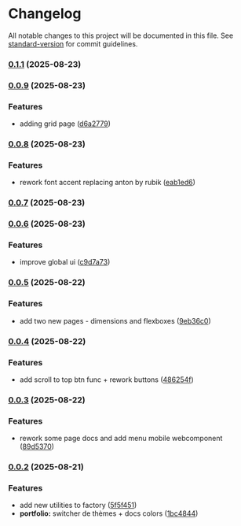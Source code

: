 # Changelog

All notable changes to this project will be documented in this file. See [standard-version](https://github.com/conventional-changelog/standard-version) for commit guidelines.

### [0.1.1](https://github.com/tKlancelot/ltds-portfolio/compare/v0.1.0...v0.1.1) (2025-08-23)

### [0.0.9](https://github.com/tKlancelot/ltds-portfolio/compare/v0.0.8...v0.0.9) (2025-08-23)


### Features

* adding grid page ([d6a2779](https://github.com/tKlancelot/ltds-portfolio/commit/d6a277955f7e545f5d0cc13cf163c582e824bf7e))

### [0.0.8](https://github.com/tKlancelot/ltds-portfolio/compare/v0.0.7...v0.0.8) (2025-08-23)


### Features

* rework font accent replacing anton by rubik ([eab1ed6](https://github.com/tKlancelot/ltds-portfolio/commit/eab1ed6ac521867c486b129aeb1ae905286aefc7))

### [0.0.7](https://github.com/tKlancelot/ltds-portfolio/compare/v0.0.6...v0.0.7) (2025-08-23)

### [0.0.6](https://github.com/tKlancelot/ltds-portfolio/compare/v0.0.5...v0.0.6) (2025-08-23)


### Features

* improve global ui ([c9d7a73](https://github.com/tKlancelot/ltds-portfolio/commit/c9d7a7385dbd6a63e75f7c709cb978121a467aff))

### [0.0.5](https://github.com/tKlancelot/ltds-portfolio/compare/v0.0.4...v0.0.5) (2025-08-22)


### Features

* add two new pages - dimensions and flexboxes ([9eb36c0](https://github.com/tKlancelot/ltds-portfolio/commit/9eb36c05355fd4451c8d0d96bfdad269d2acc493))

### [0.0.4](https://github.com/tKlancelot/ltds-portfolio/compare/v0.0.3...v0.0.4) (2025-08-22)


### Features

* add scroll to top btn func + rework buttons ([486254f](https://github.com/tKlancelot/ltds-portfolio/commit/486254f72f8b74854e4d53f33cddcfa6b2b74e35))

### [0.0.3](https://github.com/tKlancelot/ltds-portfolio/compare/v0.0.2...v0.0.3) (2025-08-22)


### Features

* rework some page docs and add menu mobile webcomponent ([89d5370](https://github.com/tKlancelot/ltds-portfolio/commit/89d537054bff6cd21fc81d9a3cf8892c36492560))

### [0.0.2](https://github.com/tKlancelot/ltds-portfolio/compare/v0.0.1...v0.0.2) (2025-08-21)


### Features

* add new utilities to factory ([5f5f451](https://github.com/tKlancelot/ltds-portfolio/commit/5f5f451ebb9f7eb1995954c6f7777d98f6d6e77f))
* **portfolio:** switcher de thèmes + docs colors ([1bc4844](https://github.com/tKlancelot/ltds-portfolio/commit/1bc4844e321ef99837d5eb3aa72b06eaf697d53a))
